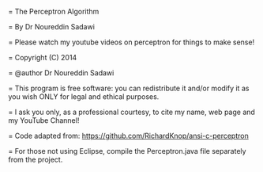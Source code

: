  =  The Perceptron Algorithm
 
 =  By Dr Noureddin Sadawi
 
 =  Please watch my youtube videos on perceptron for things to make sense!
 
 =  Copyright (C) 2014 
 
 =  @author Dr Noureddin Sadawi 
 
 =  This program is free software: you can redistribute it and/or modify
    it as you wish ONLY for legal and ethical purposes.
  
 =  I ask you only, as a professional courtesy, to cite my name, web page 
    and my YouTube Channel!
   
 =    Code adapted from:
    https://github.com/RichardKnop/ansi-c-perceptron
    
 =  For those not using Eclipse, compile the Perceptron.java file separately from the project.
